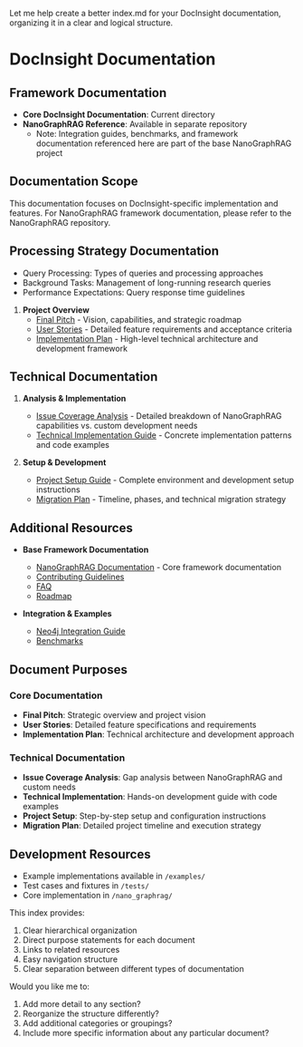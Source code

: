 Let me help create a better index.md for your DocInsight documentation, organizing it in a clear and logical structure.





# DocInsight Documentation

## Framework Documentation
- **Core DocInsight Documentation**: Current directory
- **NanoGraphRAG Reference**: Available in separate repository
  - Note: Integration guides, benchmarks, and framework documentation 
    referenced here are part of the base NanoGraphRAG project

## Documentation Scope
This documentation focuses on DocInsight-specific implementation and features. 
For NanoGraphRAG framework documentation, please refer to the NanoGraphRAG 
repository.

## Processing Strategy Documentation
- Query Processing: Types of queries and processing approaches
- Background Tasks: Management of long-running research queries
- Performance Expectations: Query response time guidelines
1. **Project Overview**
   - [Final Pitch](./docinsight-final-pitch.md) - Vision, capabilities, and strategic roadmap
   - [User Stories](./docinsight-user-stories.md) - Detailed feature requirements and acceptance criteria
   - [Implementation Plan](./implementation-plan.md) - High-level technical architecture and development framework

## Technical Documentation
1. **Analysis & Implementation**
   - [Issue Coverage Analysis](./issue-coverage-analysis.md) - Detailed breakdown of NanoGraphRAG capabilities vs. custom development needs
   - [Technical Implementation Guide](./technical-implementation.md) - Concrete implementation patterns and code examples

2. **Setup & Development**
   - [Project Setup Guide](./Project-Setup.md) - Complete environment and development setup instructions
   - [Migration Plan](./migration-plan.md) - Timeline, phases, and technical migration strategy

## Additional Resources
- **Base Framework Documentation**
  - [NanoGraphRAG Documentation](../nanographrag/) - Core framework documentation
  - [Contributing Guidelines](../nanographrag/CONTRIBUTING.md)
  - [FAQ](../nanographrag/FAQ.md)
  - [Roadmap](../nanographrag/ROADMAP.md)

- **Integration & Examples**
  - [Neo4j Integration Guide](../nanographrag/use_neo4j_for_graphrag.md)
  - [Benchmarks](../nanographrag/benchmark-en.md)

## Document Purposes

### Core Documentation
- **Final Pitch**: Strategic overview and project vision
- **User Stories**: Detailed feature specifications and requirements
- **Implementation Plan**: Technical architecture and development approach

### Technical Documentation
- **Issue Coverage Analysis**: Gap analysis between NanoGraphRAG and custom needs
- **Technical Implementation**: Hands-on development guide with code examples
- **Project Setup**: Step-by-step setup and configuration instructions
- **Migration Plan**: Detailed project timeline and execution strategy

## Development Resources
- Example implementations available in `/examples/`
- Test cases and fixtures in `/tests/`
- Core implementation in `/nano_graphrag/`


This index provides:
1. Clear hierarchical organization
2. Direct purpose statements for each document
3. Links to related resources
4. Easy navigation structure
5. Clear separation between different types of documentation

Would you like me to:
1. Add more detail to any section?
2. Reorganize the structure differently?
3. Add additional categories or groupings?
4. Include more specific information about any particular document?
